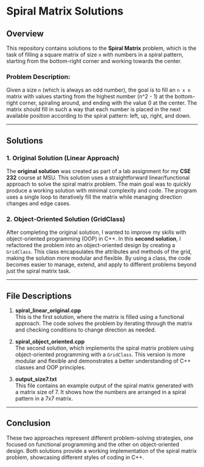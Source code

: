 # Spiral Matrix Solutions

## Overview

This repository contains solutions to the **Spiral Matrix** problem, which is the task of filling a square matrix of size `n` with numbers in a spiral pattern, starting from the bottom-right corner and working towards the center.

### Problem Description:
Given a size `n` (which is always an odd number), the goal is to fill an `n x n` matrix with values starting from the highest number (n^2 - 1) at the bottom-right corner, spiraling around, and ending with the value 0 at the center. The matrix should fill in such a way that each number is placed in the next available position according to the spiral pattern: left, up, right, and down.

---

## Solutions

### 1. **Original Solution (Linear Approach)**

The **original solution** was created as part of a lab assignment for my **CSE 232** course at MSU. This solution uses a straightforward linear/functional approach to solve the spiral matrix problem. The main goal was to quickly produce a working solution with minimal complexity and code. The program uses a single loop to iteratively fill the matrix while managing direction changes and edge cases.

### 2. **Object-Oriented Solution (GridClass)**

After completing the original solution, I wanted to improve my skills with object-oriented programming (OOP) in C++. In this **second solution**, I refactored the problem into an object-oriented design by creating a `GridClass`. This class encapsulates the attributes and methods of the grid, making the solution more modular and flexible. By using a class, the code becomes easier to manage, extend, and apply to different problems beyond just the spiral matrix task.

---

## File Descriptions

1. **spiral_linear_original.cpp**  
   This is the first solution, where the matrix is filled using a functional approach. The code solves the problem by iterating through the matrix and checking conditions to change direction as needed.

2. **spiral_object_oriented.cpp**  
   The second solution, which implements the spiral matrix problem using object-oriented programming with a `GridClass`. This version is more modular and flexible and demonstrates a better understanding of C++ classes and OOP principles.

3. **output_size7.txt**  
   This file contains an example output of the spiral matrix generated with a matrix size of 7. It shows how the numbers are arranged in a spiral pattern in a 7x7 matrix.

---

## Conclusion

These two approaches represent different problem-solving strategies, one focused on functional programming and the other on object-oriented design. Both solutions provide a working implementation of the spiral matrix problem, showcasing different styles of coding in C++.
